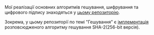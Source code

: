 Мої реалізації основних алгоритмів гешування, шифрування та цифрового підпису знаходяться у [цьому репозиторію](https://github.com/chinazys1001/distributed_lab_workshop).

Зокрема, у цьому репозиторії по темі "Гешування" є [імплементація](https://github.com/chinazys1001/distributed_lab_workshop/blob/main/Task%203/sha256.py) розповсюдженого алгоритму гешування SHA-2(256-bit версія).

